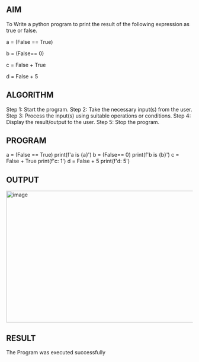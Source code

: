 ## AIM
To Write a python program to print the result of the following expression as true or false.

a = (False == True)

b = (False== 0)

c = False + True

d = False + 5

## ALGORITHM
Step 1: Start the program. Step 2: Take the necessary input(s) from the user. Step 3: Process the input(s) using suitable operations or conditions. Step 4: Display the result/output to the user. Step 5: Stop the program.

## PROGRAM
a = (False == True)
print(f'a is {a}')
b = (False== 0)
print(f'b is {b}')
c = False + True
print(f'c: 1')
d = False + 5
print(f'd: 5')




## OUTPUT
<img width="615" height="355" alt="image" src="https://github.com/user-attachments/assets/fed3359d-0ed1-4946-ba7e-c20bed89683a" />

## RESULT
The Program was executed successfully
